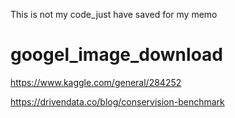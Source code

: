 This is not my code_just have saved for my memo
# googel_image_download
https://www.kaggle.com/general/284252

https://drivendata.co/blog/conservision-benchmark
